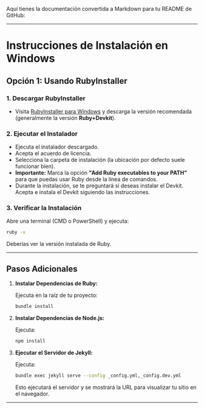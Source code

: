 Aquí tienes la documentación convertida a Markdown para tu README de GitHub:

---

# Instrucciones de Instalación en Windows

## Opción 1: Usando RubyInstaller

### 1. Descargar RubyInstaller
- Visita [RubyInstaller para Windows](https://rubyinstaller.org/) y descarga la versión recomendada (generalmente la versión **Ruby+Devkit**).

### 2. Ejecutar el Instalador
- Ejecuta el instalador descargado.
- Acepta el acuerdo de licencia.
- Selecciona la carpeta de instalación (la ubicación por defecto suele funcionar bien).
- **Importante:** Marca la opción **"Add Ruby executables to your PATH"** para que puedas usar Ruby desde la línea de comandos.
- Durante la instalación, se te preguntará si deseas instalar el Devkit. Acepta e instala el Devkit siguiendo las instrucciones.

### 3. Verificar la Instalación
Abre una terminal (CMD o PowerShell) y ejecuta:

```bash
ruby -v
```

Deberías ver la versión instalada de Ruby.

---

## Pasos Adicionales

1. **Instalar Dependencias de Ruby:**

   Ejecuta en la raíz de tu proyecto:

   ```bash
   bundle install
   ```

2. **Instalar Dependencias de Node.js:**

   Ejecuta:

   ```bash
   npm install
   ```

3. **Ejecutar el Servidor de Jekyll:**

   Ejecuta:

   ```bash
   bundle exec jekyll serve --config _config.yml,_config.dev.yml
   ```

   Esto ejecutará el servidor y se mostrará la URL para visualizar tu sitio en el navegador.

---

